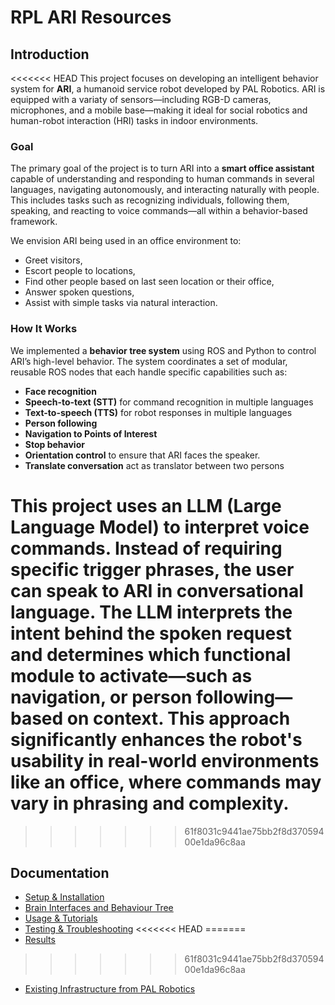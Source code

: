 # RPL ARI Resources
## Introduction
<<<<<<< HEAD
This project focuses on developing an intelligent behavior system for **ARI**, a humanoid service robot developed by PAL Robotics. ARI is equipped with a variaty of sensors—including RGB-D cameras, microphones, and a mobile base—making it ideal for social robotics and human-robot interaction (HRI) tasks in indoor environments.

### Goal

The primary goal of the project is to turn ARI into a **smart office assistant** capable of understanding and responding to human commands in several languages, navigating autonomously, and interacting naturally with people. This includes tasks such as recognizing individuals, following them, speaking, and reacting to voice commands—all within a behavior-based framework.

We envision ARI being used in an office environment to:

- Greet visitors,
- Escort people to locations,
- Find other people based on last seen location or their office,
- Answer spoken questions,
- Assist with simple tasks via natural interaction.

### How It Works

We implemented a **behavior tree system** using ROS and Python to control ARI’s high-level behavior. The system coordinates a set of modular, reusable ROS nodes that each handle specific capabilities such as:

- **Face recognition**
- **Speech-to-text (STT)** for command recognition in multiple languages
- **Text-to-speech (TTS)** for robot responses in multiple languages
- **Person following**
- **Navigation to Points of Interest**
- **Stop behavior**
- **Orientation control** to ensure that ARI faces the speaker.
- **Translate conversation** act as translator between two persons

This project uses an **LLM (Large Language Model)** to interpret voice commands. Instead of requiring specific trigger phrases, the user can speak to **ARI** in conversational language. The LLM interprets the intent behind the spoken request and determines which functional module to activate—such as navigation, or person following—based on context. This approach significantly enhances the robot's usability in real-world environments like an office, where commands may vary in phrasing and complexity.
=======
>>>>>>> 61f8031c9441ae75bb2f8d37059400e1da96c8aa
## Documentation
- [Setup & Installation](docs/setup_and_installation.md)
- [Brain Interfaces and Behaviour Tree](docs/brain_interfaces_and_behaviour_tree.md)
- [Usage & Tutorials](docs/usage_and_tutorials.md)
- [Testing & Troubleshooting](docs/testing_and_troubleshooting.md)
<<<<<<< HEAD
=======
- [Results](docs/results.md)
>>>>>>> 61f8031c9441ae75bb2f8d37059400e1da96c8aa
- [Existing Infrastructure from PAL Robotics](docs/existing_infrastructure_from_pal_robotics.md)
